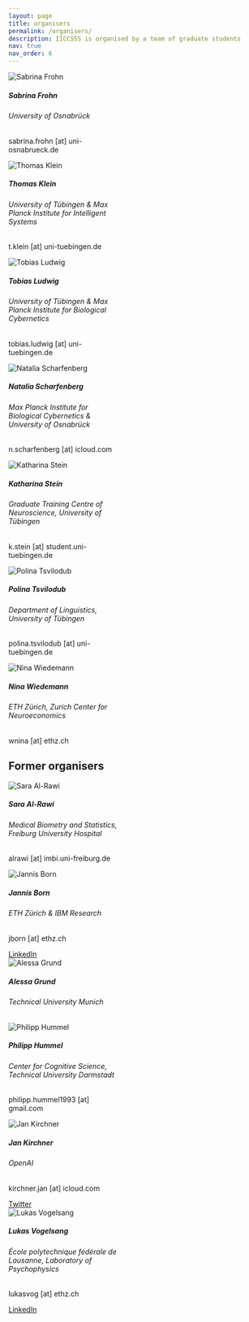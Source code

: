 ```yaml
---
layout: page
title: organisers
permalink: /organisers/
description: IICCSSS is organised by a team of graduate students
nav: true
nav_order: 6
---
```



<div class="container-fluid mt-4">
    <div class="row justify-content-center">
        <div class="col-auto mb-3">
            <div class="card" style="width: 14rem;">
              <img src="/assets/img/organisers/sabrinafrohn.jpg" class="card-img-top" alt="Sabrina Frohn">
                <div class="card-body">
                    <h5 class="card-title">Sabrina Frohn</h5>
                    <h6 class="card-subtitle mb-2 text-muted">University of Osnabrück</h6>
                    <p class="card-text">sabrina.frohn [at] uni-osnabrueck.de</p>
                </div>
            </div>
        </div>
        <div class="col-auto mb-3">
            <div class="card" style="width: 14rem;">
              <img src="/assets/img/organisers/thomasklein.jpg" class="card-img-top" alt="Thomas Klein">
                <div class="card-body">
                  <h5 class="card-title">Thomas Klein</h5>
                  <h6 class="card-subtitle mb-2 text-muted">University of Tübingen & Max Planck Institute for Intelligent Systems</h6>
                    <p class="card-text">t.klein [at] uni-tuebingen.de</p>
                </div>
            </div>
        </div>
        <div class="col-auto mb-3">
            <div class="card" style="width: 14rem;">
              <img src="/assets/img/organisers/tobiasludwig.jpg" class="card-img-top" alt="Tobias Ludwig">
                <div class="card-body">
                  <h5 class="card-title">Tobias Ludwig</h5>
                    <h6 class="card-subtitle mb-2 text-muted">University of Tübingen & Max Planck Institute for Biological Cybernetics</h6>
                    <p class="card-text">tobias.ludwig [at] uni-tuebingen.de</p>
                </div>
            </div>
        </div>
        <div class="col-auto mb-3">
            <div class="card" style="width: 14rem;">
              <img src="/assets/img/organisers/nataliascharfenberg.jpg" class="card-img-top" alt="Natalia Scharfenberg">
                <div class="card-body">
                <h5 class="card-title">Natalia Scharfenberg</h5>
                    <h6 class="card-subtitle mb-2 text-muted">Max Planck Institute for Biological Cybernetics & University of Osnabrück</h6>
                    <p class="card-text">n.scharfenberg [at] icloud.com</p>
                </div>
            </div>
        </div>
        <div class="col-auto mb-3">
            <div class="card" style="width: 14rem;">
              <img src="/assets/img/organisers/katharinastein.jpg" class="card-img-top" alt="Katharina Stein">
                <div class="card-body">
                  <h5 class="card-title">Katharina Stein</h5>
                    <h6 class="card-subtitle mb-2 text-muted">Graduate Training Centre of Neuroscience, University of Tübingen</h6>
                    <p class="card-text">k.stein [at] student.uni-tuebingen.de</p>
                </div>
            </div>
        </div>
        <div class="col-auto mb-3">
            <div class="card" style="width: 14rem;">
              <img src="/assets/img/organisers/polinatsvilodub.jpg" class="card-img-top" alt="Polina Tsvilodub">
                <div class="card-body">
                  <h5 class="card-title">Polina Tsvilodub</h5>
                    <h6 class="card-subtitle mb-2 text-muted">Department of Linguistics, University of Tübingen</h6>
                    <p class="card-text">polina.tsvilodub [at] uni-tuebingen.de</p>
                </div>
            </div>
        </div>
        <div class="col-auto mb-3">
            <div class="card" style="width: 14rem;">
              <img src="/assets/img/organisers/ninawiedemann.jpg" class="card-img-top" alt="Nina Wiedemann">
                <div class="card-body">
                  <h5 class="card-title">Nina Wiedemann</h5>
                    <h6 class="card-subtitle mb-2 text-muted">ETH Zürich, Zurich Center for Neuroeconomics</h6>
                    <p class="card-text">wnina [at] ethz.ch</p>
                </div>
            </div>
        </div>
    </div>
</div>

## Former organisers

<div class="container-fluid mt-4">
    <div class="row justify-content-center">
        <div class="col-auto mb-3">
            <div class="card" style="width: 14rem;">
              <img src="/assets/img/organisers/saraalrawi.jpg" class="card-img-top" alt="Sara Al-Rawi">
                <div class="card-body">
                    <h5 class="card-title">Sara Al-Rawi</h5>
                    <h6 class="card-subtitle mb-2 text-muted">Medical Biometry and Statistics, Freiburg University Hospital</h6>
                    <p class="card-text">alrawi [at] imbi.uni-freiburg.de</p>
                </div>
            </div>
        </div>
        <div class="col-auto mb-3">
            <div class="card" style="width: 14rem;">
              <img src="/assets/img/organisers/jannisborn.jpg" class="card-img-top" alt="Jannis Born">
                <div class="card-body">
                  <h5 class="card-title">Jannis Born</h5>
                  <h6 class="card-subtitle mb-2 text-muted">ETH Zürich & IBM Research</h6>
                    <p class="card-text">jborn [at] ethz.ch</p>
                    <a href="https://www.linkedin.com/in/jannis-born-319054121/" class="card-link">LinkedIn</a>
                </div>
            </div>
        </div>
        <div class="col-auto mb-3">
            <div class="card" style="width: 14rem;">
              <img src="/assets/img/organisers/alessagrund.jpg" class="card-img-top" alt="Alessa Grund">
                <div class="card-body">
                <h5 class="card-title">Alessa Grund</h5>
                    <h6 class="card-subtitle mb-2 text-muted">Technical University Munich</h6>
                </div>
            </div>
        </div>
        <div class="col-auto mb-3">
            <div class="card" style="width: 14rem;">
              <img src="/assets/img/organisers/philipphummel.jpg" class="card-img-top" alt="Philipp Hummel">
                <div class="card-body">
                  <h5 class="card-title">Philipp Hummel</h5>
                    <h6 class="card-subtitle mb-2 text-muted">Center for Cognitive Science, Technical University Darmstadt</h6>
                    <p class="card-text">philipp.hummel1993 [at] gmail.com </p>
                </div>
            </div>
        </div>
        <div class="col-auto mb-3">
            <div class="card" style="width: 14rem;">
              <img src="/assets/img/organisers/jankirchner.jpg" class="card-img-top" alt="Jan Kirchner">
                <div class="card-body">
                  <h5 class="card-title">Jan Kirchner</h5>
                    <h6 class="card-subtitle mb-2 text-muted">OpenAI</h6>
                    <p class="card-text">kirchner.jan [at] icloud.com</p>
                    <a href="https://www.twitter.com/janhkirchner" class="card-link">Twitter</a>
                </div>
            </div>
        </div>
        <div class="col-auto mb-3">
            <div class="card" style="width: 14rem;">
              <img src="/assets/img/organisers/lukasvogelsang.jpg" class="card-img-top" alt="Lukas Vogelsang">
                <div class="card-body">
                  <h5 class="card-title">Lukas Vogelsang</h5>
                    <h6 class="card-subtitle mb-2 text-muted">École polytechnique fédérale de Lausanne, Laboratory of Psychophysics</h6>
                    <p class="card-text">lukasvog [at] ethz.ch</p>
                    <a href="https://www.linkedin.com/in/lukas-vogelsang-bb42a411a/" class="card-link">LinkedIn</a>
                </div>
            </div>
        </div>
    </div>
</div>